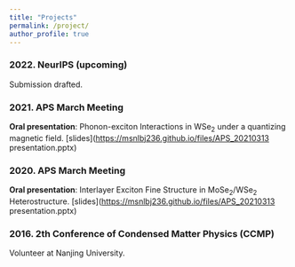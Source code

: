 ```yaml
---
title: "Projects"
permalink: /project/
author_profile: true
---
```



### 2022. NeurIPS (upcoming)
Submission drafted.

### 2021. APS March Meeting
**Oral presentation**: Phonon-exciton Interactions in WSe<sub>2</sub> under a quantizing magnetic field. [slides](https://msnlbj236.github.io/files/APS_20210313 presentation.pptx) 

### 2020. APS March Meeting
**Oral presentation**: Interlayer Exciton Fine Structure in MoSe<sub>2</sub>/WSe<sub>2</sub> Heterostructure. [slides](https://msnlbj236.github.io/files/APS_20210313 presentation.pptx) 

### 2016. 2th Conference of Condensed Matter Physics (CCMP)
Volunteer at Nanjing University.
